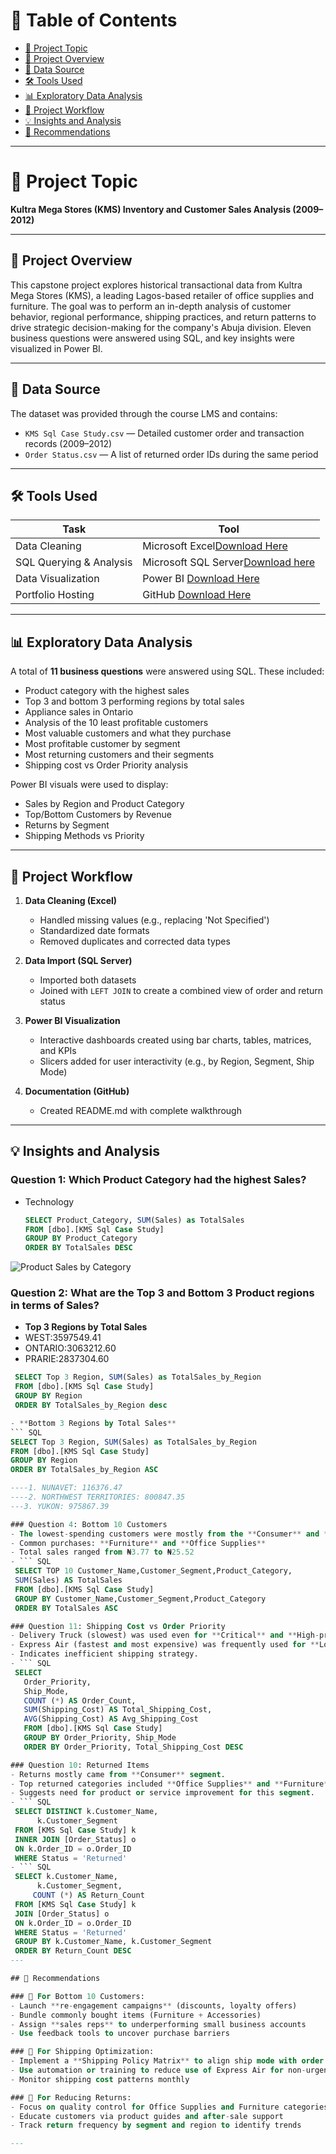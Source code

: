 # 📑 Table of Contents

- [📌 Project Topic](#-project-topic)
- [📖 Project Overview](#-project-overview)
- [📂 Data Source](#-data-source)
- [🛠 Tools Used](#-tools-used)
- [📊 Exploratory Data Analysis](#-exploratory-data-analysis)
- [🔄 Project Workflow](#-project-workflow)
- [💡 Insights and Analysis](#-insights-and-analysis)
- [📌 Recommendations](#-recommendations)

---

# 📌 Project Topic

**Kultra Mega Stores (KMS) Inventory and Customer Sales Analysis (2009–2012)**

---

## 📖 Project Overview

This capstone project explores historical transactional data from Kultra Mega Stores (KMS), a leading Lagos-based retailer of office supplies and furniture. The goal was to perform an in-depth analysis of customer behavior, regional performance, shipping practices, and return patterns to drive strategic decision-making for the company's Abuja division. Eleven business questions were answered using SQL, and key insights were visualized in Power BI.

---

## 📂 Data Source

The dataset was provided through the course LMS and contains:

- `KMS Sql Case Study.csv` — Detailed customer order and transaction records (2009–2012)
- `Order Status.csv` — A list of returned order IDs during the same period

---

## 🛠 Tools Used

| Task                        | Tool                                    |
|-----------------------------|-----------------------------------------|
| Data Cleaning               | Microsoft Excel[Download Here](https://www.microsoft.com/en-us/microsoft-365/p/excel/CFQ7TTC0HR4R?activetab=pivot:overviewtab)        |
| SQL Querying & Analysis     | Microsoft SQL Server[Download here](https://www.microsoft.com/en-us/sql-server/sql-server-downloads)   |
| Data Visualization          | Power BI    [Download Here](https://go.microsoft.com/fwlink/?LinkId=2240819&clcid=0x409&culture=en-us&country=us)               |
| Portfolio Hosting           | GitHub      [Download Here](https://github.com/)               |

---

## 📊 Exploratory Data Analysis

A total of **11 business questions** were answered using SQL. These included:

- Product category with the highest sales
- Top 3 and bottom 3 performing regions by total sales
- Appliance sales in Ontario
- Analysis of the 10 least profitable customers
- Most valuable customers and what they purchase
- Most profitable customer by segment
- Most returning customers and their segments
- Shipping cost vs Order Priority analysis

Power BI visuals were used to display:

- Sales by Region and Product Category
- Top/Bottom Customers by Revenue
- Returns by Segment
- Shipping Methods vs Priority

---

## 🔄 Project Workflow

1. **Data Cleaning (Excel)**
   - Handled missing values (e.g., replacing 'Not Specified')
   - Standardized date formats
   - Removed duplicates and corrected data types

2. **Data Import (SQL Server)**
   - Imported both datasets
   - Joined with `LEFT JOIN` to create a combined view of order and return status

3. **Power BI Visualization**
   - Interactive dashboards created using bar charts, tables, matrices, and KPIs
   - Slicers added for user interactivity (e.g., by Region, Segment, Ship Mode)

4. **Documentation (GitHub)**
   - Created README.md with complete walkthrough

---

## 💡 Insights and Analysis

### Question 1: Which Product Category had the highest Sales?
- Technology
  ``` SQL
  SELECT Product_Category, SUM(Sales) as TotalSales
  FROM [dbo].[KMS Sql Case Study]
  GROUP BY Product_Category
  ORDER BY TotalSales DESC

![Product Sales by Category](https://github.com/user-attachments/assets/26e70e0e-7e4c-4481-b3ff-dd5881ae4231)


  
### Question 2: What are the Top 3 and Bottom 3 Product regions in terms of Sales?
- **Top 3 Regions by Total Sales**
 - WEST:3597549.41
 - ONTARIO:3063212.60
 - PRARIE:2837304.60
 ``` SQL
  SELECT Top 3 Region, SUM(Sales) as TotalSales_by_Region
  FROM [dbo].[KMS Sql Case Study]
  GROUP BY Region
  ORDER BY TotalSales_by_Region desc

- **Bottom 3 Regions by Total Sales**
``` SQL
SELECT Top 3 Region, SUM(Sales) as TotalSales_by_Region
FROM [dbo].[KMS Sql Case Study]
GROUP BY Region
ORDER BY TotalSales_by_Region ASC

----1. NUNAVET: 116376.47
----2. NORTHWEST TERRITORIES: 800847.35
---3. YUKON: 975867.39

### Question 4: Bottom 10 Customers
- The lowest-spending customers were mostly from the **Consumer** and **Home Office** segments.
- Common purchases: **Furniture** and **Office Supplies**
- Total sales ranged from ₦3.77 to ₦25.52
- ``` SQL
  SELECT TOP 10 Customer_Name,Customer_Segment,Product_Category,
  SUM(Sales) AS TotalSales
  FROM [dbo].[KMS Sql Case Study]
  GROUP BY Customer_Name,Customer_Segment,Product_Category
  ORDER BY TotalSales ASC

### Question 11: Shipping Cost vs Order Priority
- Delivery Truck (slowest) was used even for **Critical** and **High-priority** orders.
- Express Air (fastest and most expensive) was frequently used for **Low-priority** shipments.
- Indicates inefficient shipping strategy.
- ``` SQL
  SELECT 
    Order_Priority,
    Ship_Mode,
	COUNT (*) AS Order_Count,
	SUM(Shipping_Cost) AS Total_Shipping_Cost,
	AVG(Shipping_Cost) AS Avg_Shipping_Cost
	FROM [dbo].[KMS Sql Case Study]
	GROUP BY Order_Priority, Ship_Mode
	ORDER BY Order_Priority, Total_Shipping_Cost DESC

### Question 10: Returned Items
- Returns mostly came from **Consumer** segment.
- Top returned categories included **Office Supplies** and **Furniture**
- Suggests need for product or service improvement for this segment.
- ``` SQL
  SELECT DISTINCT k.Customer_Name,
       k.Customer_Segment
  FROM [KMS Sql Case Study] k
  INNER JOIN [Order_Status] o
  ON k.Order_ID = o.Order_ID
  WHERE Status = 'Returned'
- ``` SQL
  SELECT k.Customer_Name,
       k.Customer_Segment,
	  COUNT (*) AS Return_Count
  FROM [KMS Sql Case Study] k
  JOIN [Order_Status] o
  ON k.Order_ID = o.Order_ID
  WHERE Status = 'Returned'
  GROUP BY k.Customer_Name, k.Customer_Segment
  ORDER BY Return_Count DESC
---

## 📌 Recommendations

### 🔹 For Bottom 10 Customers:
- Launch **re-engagement campaigns** (discounts, loyalty offers)
- Bundle commonly bought items (Furniture + Accessories)
- Assign **sales reps** to underperforming small business accounts
- Use feedback tools to uncover purchase barriers

### 🔹 For Shipping Optimization:
- Implement a **Shipping Policy Matrix** to align ship mode with order priority
- Use automation or training to reduce use of Express Air for non-urgent orders
- Monitor shipping cost patterns monthly

### 🔹 For Reducing Returns:
- Focus on quality control for Office Supplies and Furniture categories
- Educate customers via product guides and after-sale support
- Track return frequency by segment and region to identify trends

---

